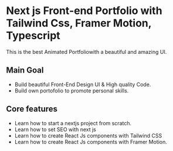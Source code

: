 # Next js Front-end Portfolio with Tailwind Css, Framer Motion, Typescript

This is the best Animated Portfoliowith a beautiful and amazing UI.

## Main Goal

- Build beautiful Front-End Design UI & High quality Code.
- Build own portofolio to promote personal skills.

## Core features

- Learn how to start a nextjs project from scratch.
- Learn how to set SEO with next js
- Learn how to create React Js components with Tailwind CSS
- Learn how to create React Js components with Framer Motion.


